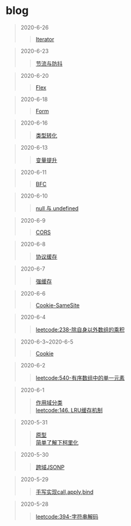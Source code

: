 # blog

>2020-6-26
>>[Iterator](https://github.com/YBFACC/blog/issues/22#issue-646080442)

>2020-6-23
>>[节流与防抖](https://github.com/YBFACC/blog/issues/21#issue-643608592)

>2020-6-20
>>[Flex](https://github.com/YBFACC/blog/issues/20#issue-642399823)

>2020-6-18
>>[Form](https://github.com/YBFACC/blog/issues/19#issue-640994613)

>2020-6-16
>>[类型转化](https://github.com/YBFACC/blog/issues/18#issue-639487861)

>2020-6-13
>>[变量提升](https://github.com/YBFACC/blog/issues/17#issue-638122646)

>2020-6-11
>>[BFC](https://github.com/YBFACC/blog/issues/16#issue-636932636)

>2020-6-10
>>[null 与 undefined](https://github.com/YBFACC/blog/issues/15#issue-636185668)

>2020-6-9
>>[CORS](https://github.com/YBFACC/blog/issues/14#issue-634822162)

>2020-6-8
>>[协议缓存](https://github.com/YBFACC/blog/issues/13#issue-634366200)

>2020-6-7
>>[强缓存](https://github.com/YBFACC/blog/issues/12#issue-632586118)

>2020-6-6
>>[Cookie-SameSite](https://github.com/YBFACC/blog/issues/11#issue-632252906)

>2020-6-4
>>[leetcode:238-除自身以外数组的乘积](https://github.com/YBFACC/blog/issues/10#issue-630846022)

>2020-6-3~2020-6-5
>>[Cookie](https://github.com/YBFACC/blog/issues/9#issue-629729402)

>2020-6-2
>>[leetcode:540-有序数组中的单一元素](https://github.com/YBFACC/blog/issues/8#issue-628564940)

>2020-6-1
>>[作用域分类](https://github.com/YBFACC/blog/issues/6#issue-628250906)<br/>
>>[leetcode:146. LRU缓存机制](https://github.com/YBFACC/blog/issues/7#issue-628268069)

>2020-5-31
>>[原型](https://github.com/YBFACC/blog/issues/4#issue-627909702)<br/>
>>[简单了解下柯里化](https://github.com/YBFACC/blog/issues/5#issue-627958676)

>2020-5-30
>>[跨域JSONP](https://github.com/YBFACC/blog/issues/3#issue-627437298)

>2020-5-29
>>[手写实现call,apply,bind](https://github.com/YBFACC/blog/issues/2#issue-627087319)

>2020-5-28
>>[leetcode:394-字符串解码](https://github.com/YBFACC/blog/issues/1#issue-626476691)